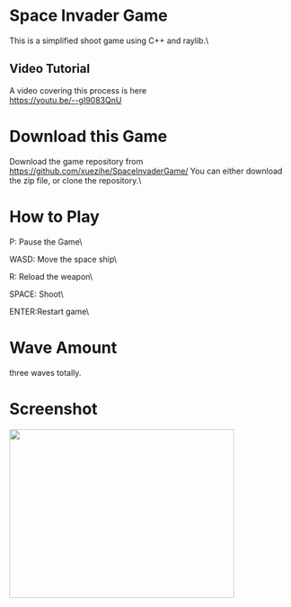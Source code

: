 # Space Invader Game
This is a simplified shoot game using C++ and raylib.\

## Video Tutorial
A video covering this process is here\
https://youtu.be/--gI9083QnU

# Download this Game
Download the game  repository from \
https://github.com/xuezihe/SpaceInvaderGame/
You can either download the zip file, or clone the repository.\

# How to Play
P: Pause the Game\

WASD: Move the space ship\

R: Reload the weapon\

SPACE: Shoot\

ENTER:Restart game\


# Wave Amount
three waves totally.

# Screenshot
<img src="https://github.com/xuezihe/SpaceInvaderGame/blob/master/resources/game.gif" width="400" height="300" />
